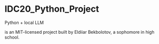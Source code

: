 # IDC20_Python_Project
Python + local LLM

is an MIT-licensed project built by Eldiiar Bekbolotov, a sophomore in high school.